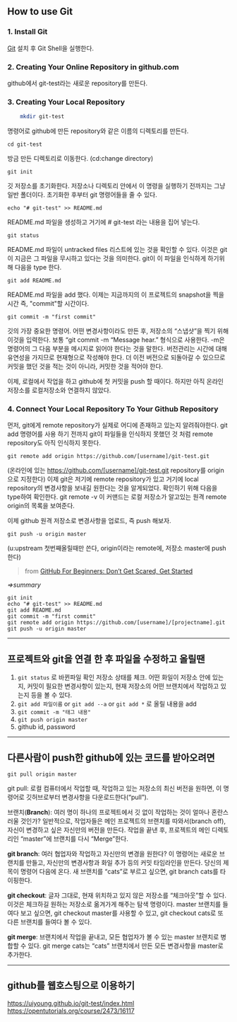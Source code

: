 ## How to use Git

### 1. Install Git
[Git](https://desktop.github.com/) 설치 후 Git Shell을 실행한다.

### 2. Creating Your Online Repository in github.com 
github에서 git-test라는 새로운 repository를 만든다.

### 3. Creating Your Local Repository
```bash
	mkdir git-test
```
명령어로 github에 만든 repository와 같은 이름의 디렉토리를 만든다. 

	cd git-test
방금 만든 디렉토리로 이동한다. (cd:change directory)

	git init
깃 저장소를 초기화한다. 저장소나 디렉토리 안에서 이 명령을 실행하기 전까지는 그냥 일반 폴더이다. 초기화한 후부터 git 명령어들을 줄 수 있다.

	echo "# git-test" >> README.md
README.md 파일을 생성하고 거기에 # git-test 라는 내용을 집어 넣는다.

	git status
README.md 파일이 untracked files 리스트에 있는 것을 확인할 수 있다. 이것은 git이 지금은 그 파일을 무시하고 있다는 것을 의미한다. git이 이 파일을 인식하게 하기위해 다음을 type 한다.

	git add README.md
README.md 파일을 add 했다. 이제는 지금까지의 이 프로젝트의 snapshot을 찍을 시간 즉, "commit"할 시간이다. 

	git commit -m "first commit"
깃의 가장 중요한 명령어. 어떤 변경사항이라도 만든 후, 저장소의 “스냅샷”을 찍기 위해 이것을 입력한다. 보통 “git commit -m “Message hear.” 형식으로 사용한다. -m은 명령어의 그 다음 부분을 메시지로 읽어야 한다는 것을 말한다. 버전관리는 시간에 대해 유연성을 가지므로 현재형으로 작성해야 한다. 더 이전 버전으로 되돌아갈 수 있으므로 커밋을 했던 것을 적는 것이 아니라, 커밋한 것을 적어야 한다.

이제, 로컬에서 작업을 하고 github에 첫 커밋을 push 할 때이다. 하지만 아직 온라인 저장소를 로컬저장소와 연결하지 않았다.

### 4. Connect Your Local Repository To Your Github Repository
먼저, git에게 remote repository가 실제로 어디에 존재하고 있는지 알려줘야한다. git add 명령어를 사용 하기 전까지 git이 파일들을 인식하지 못했던 것 처럼 remote repository도 아직 인식하지 못한다. 

	git remote add origin https://github.com/[username]/git-test.git

(온라인에 있는 https://github.com/[username]/git-test.git repository를 origin으로 지정한다)
이제 git은 저기에 remote repository가 있고 거기에 local repository의 변경사항을 보내길 원한다는 것을 알게되었다. 확인하기 위해 다음을 type하여 확인한다.
	git remote -v
이 커맨드는 로컬 저장소가 알고있는 원격 remote origin의 목록을 보여준다. 

이제 github 원격 저장소로 변경사항을 업로드, 즉 push 해보자. 

	git push -u origin master
(u:upstream 첫번째올릴때만 쓴다, origin이라는 remote에, 저장소 master에 push 한다)

>from [GitHub For Beginners: Don’t Get Scared, Get Started](http://readwrite.com/2013/09/30/understanding-github-a-journey-for-beginners-part-1/)

*=>summary*

	git init
	echo "# git-test" >> README.md
	git add README.md
	git commit -m "first commit"
	git remote add origin https://github.com/[username]/[projectname].git
	git push -u origin master

***

## 프로젝트와 git을 연결 한 후 파일을 수정하고 올릴땐

1. `git status` 로 바뀐파일 확인
   저장소 상태를 체크. 어떤 화일이 저장소 안에 있는지, 커밋이 필요한 변경사항이 있는지, 현재 저장소의 어떤 브랜치에서 작업하고 있는지 등을 볼 수 있다.
2. `git add 파일이름` or `git add --a` or `git add *` 로 올릴 내용을 add
3. `git commit -m "태그 내용"`
4. `git push origin master`
5. github id, password


***

## 다른사람이 push한 github에 있는 코드를 받아오려면

	git pull origin master

git pull: 로컬 컴퓨터에서 작업할 때, 작업하고 있는 저장소의 최신 버전을 원하면, 이 명령어로 깃허브로부터 변경사항을 다운로드한다(“pull”).

브랜치(**Branch**): 여러 명이 하나의 프로젝트에서 깃 없이 작업하는 것이 얼마나 혼란스러울 것인가? 일반적으로, 작업자들은 메인 프로젝트의 브랜치를 따와서(branch off), 자신이 변경하고 싶은 자신만의 버전을 만든다. 작업을 끝낸 후, 프로젝트의 메인 디렉토리인 “master”에 브랜치를 다시 “Merge”한다.

**git branch**: 여러 협업자와 작업하고 자신만의 변경을 원한다? 이 명령어는 새로운 브랜치를 만들고, 자신만의 변경사항과 화일 추가 등의 커밋 타임라인을 만든다. 당신의 제목이 명령어 다음에 온다. 새 브랜치를 “cats”로 부르고 싶으면, git branch cats를 타이핑한다.

**git checkout**: 글자 그대로, 현재 위치하고 있지 않은 저장소를 “체크아웃”할 수 있다. 이것은 체크하길 원하는 저장소로 옮겨가게 해주는 탐색 명령이다. master 브랜치를 들여다 보고 싶으면, git checkout master를 사용할 수 있고, git checkout cats로 또 다른 브랜치를 들여다 볼 수 있다.

**git merge**: 브랜치에서 작업을 끝내고, 모든 협업자가 볼 수 있는 master 브랜치로 병합할 수 있다. git merge cats는 “cats” 브랜치에서 만든 모든 변경사항을 master로 추가한다.

---
## github를 웹호스팅으로 이용하기
https://uiyoung.github.io/git-test/index.html  
https://opentutorials.org/course/2473/16117
